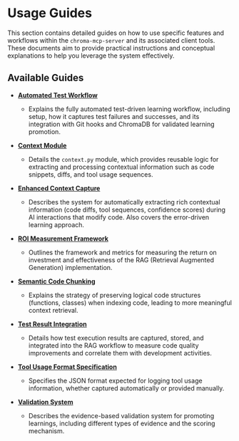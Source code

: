 # Usage Guides

This section contains detailed guides on how to use specific features and workflows within the `chroma-mcp-server` and its associated client tools. These documents aim to provide practical instructions and conceptual explanations to help you leverage the system effectively.

## Available Guides

- **[Automated Test Workflow](./automated_test_workflow.md)**
  - Explains the fully automated test-driven learning workflow, including setup, how it captures test failures and successes, and its integration with Git hooks and ChromaDB for validated learning promotion.

- **[Context Module](./context_module.md)**
  - Details the `context.py` module, which provides reusable logic for extracting and processing contextual information such as code snippets, diffs, and tool usage sequences.

- **[Enhanced Context Capture](./enhanced_context_capture.md)**
  - Describes the system for automatically extracting rich contextual information (code diffs, tool sequences, confidence scores) during AI interactions that modify code. Also covers the error-driven learning approach.

- **[ROI Measurement Framework](./roi_measurement.md)**
  - Outlines the framework and metrics for measuring the return on investment and effectiveness of the RAG (Retrieval Augmented Generation) implementation.

- **[Semantic Code Chunking](./semantic_chunking.md)**
  - Explains the strategy of preserving logical code structures (functions, classes) when indexing code, leading to more meaningful context retrieval.

- **[Test Result Integration](./test_result_integration.md)**
  - Details how test execution results are captured, stored, and integrated into the RAG workflow to measure code quality improvements and correlate them with development activities.

- **[Tool Usage Format Specification](./tool_usage_format.md)**
  - Specifies the JSON format expected for logging tool usage information, whether captured automatically or provided manually.

- **[Validation System](./validation_system.md)**
  - Describes the evidence-based validation system for promoting learnings, including different types of evidence and the scoring mechanism.
